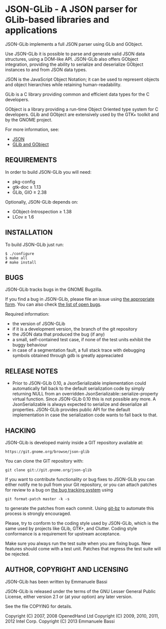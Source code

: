JSON-GLib - A JSON parser for GLib-based libraries and applications
===================================================================

JSON-GLib implements a full JSON parser using GLib and GObject.

Use JSON-GLib it is possible to parse and generate valid JSON data
structures, using a DOM-like API. JSON-GLib also offers GObject
integration, providing the ability to serialize and deserialize
GObject instances to and from JSON data types.

JSON is the JavaScript Object Notation; it can be used to represent
objects and object hierarchies while retaining human-readability.

GLib is a C library providing common and efficient data types for
the C developers.

GObject is a library providing a run-time Object Oriented type system
for C developers. GLib and GObject are extensively used by the GTK+
toolkit and by the GNOME project.

For more information, see:

 * [JSON][json]
 * [GLib and GObject][glib]

REQUIREMENTS
------------
In order to build JSON-GLib you will need:

 * pkg-config
 * gtk-doc ≥ 1.13
 * GLib, GIO ≥ 2.38

Optionally, JSON-GLib depends on:

 * GObject-Introspection ≥ 1.38
 * LCov ≥ 1.6

INSTALLATION
------------
To build JSON-GLib just run:

    $ ./configure
    $ make all
    # make install

BUGS
----
JSON-GLib tracks bugs in the GNOME Bugzilla.

If you find a bug in JSON-GLib, please file an issue using
[the appropriate form][bugzilla-enter-bug]. You can also check
[the list of open bugs][bugzilla-bug-page].

Required information:

 * the version of JSON-GLib
  * if it is a development version, the branch of the git repository
 * the JSON data that produced the bug (if any)
 * a small, self-contained test case, if none of the test units exhibit
   the buggy behaviour
 * in case of a segmentation fault, a full stack trace with debugging
   symbols obtained through gdb is greatly appreaciated

RELEASE NOTES
-------------
 * Prior to JSON-GLib 0.10, a JsonSerializable implementation could
   automatically fall back to the default serialization code by simply
   returning NULL from an overridden JsonSerializable::serialize-property
   virtual function. Since JSON-GLib 0.10 this is not possible any more. A
   JsonSerializable is always expected to serialize and deserialize all
   properties. JSON-GLib provides public API for the default implementation
   in case the serialization code wants to fall back to that.

HACKING
-------
JSON-GLib is developed mainly inside a GIT repository available at:

    https://git.gnome.org/browse/json-glib

You can clone the GIT repository with:

    git clone git://git.gnome.org/json-glib

If you want to contribute functionality or bug fixes to JSON-GLib you
can either notify me to pull from your Git repository, or you can attach
patches for review to a bug on [the bug tracking system][bugzilla] using

    git format-patch master -k -s

to generate the patches from each commit. Using [git-bz][git-bz] to automate
this process is strongly encouraged.

Please, try to conform to the coding style used by JSON-GLib, which is the
same used by projects like GLib, GTK+, and Clutter. Coding style conformance
is a requirement for upstream acceptance.

Make sure you always run the test suite when you are fixing bugs. New
features should come with a test unit. Patches that regress the test suite
will be rejected.

AUTHOR, COPYRIGHT AND LICENSING
-------------------------------
JSON-GLib has been written by Emmanuele Bassi

JSON-GLib is released under the terms of the GNU Lesser General Public License,
either version 2.1 or (at your option) any later version.

See the file COPYING for details.

Copyright (C) 2007, 2008  OpenedHand Ltd
Copyright (C) 2009, 2010, 2011, 2012  Intel Corp.
Copyright (C) 2013  Emmanuele Bassi

[json]: http://www.json.org "JSON"
[glib]: http://www.gtk.org "GTK+"
[bugzilla]: https://bugzilla.gnome.org "GNOME Bugzilla"
[bugzilla-bug-page]: https://http://bugzilla.gnome.org/browse.cgi?product=json-glib "GNOME Bugzilla - Browse: json-glib"
[bugzilla-enter-bug]: https://bugzilla.gnome.org/enter_bug.cgi?product=json-glib "GNOME Bugzilla - Enter bug: json-glib"
[git-bz]: http://blog.fishsoup.net/2008/11/16/git-bz-bugzilla-subcommand-for-git/
